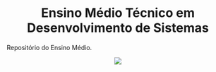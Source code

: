 <div align="center">
  <h1>Ensino Médio Técnico em Desenvolvimento de Sistemas</h1>
</div>

<p>Repositório do Ensino Médio.</p>
<div align="center">
  <img src=["https://t4.ftcdn.net/jpg/04/14/84/01/360_F_414840163_zuiXS6MoUduwiEWsuEe7kpsDKrhDaPYQ.jpg"](https://encrypted-tbn0.gstatic.com/images?q=tbn:ANd9GcRC7vx_yXbej96BftqEmjCR1E6s6oqKfe0GuDYSkCs&s)/>
</div>
